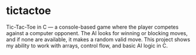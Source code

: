 # tictactoe
Tic-Tac-Toe in C — a console-based game where the player competes against a computer opponent. The AI looks for winning or blocking moves, and if none are available, it makes a random valid move. This project shows my ability to work with arrays, control flow, and basic AI logic in C.
